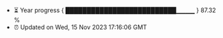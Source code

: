 - ⏳ Year progress { ██████████████████████████▁▁▁▁ } 87.32 %
- ⏰ Updated on Wed, 15 Nov 2023 17:16:06 GMT

